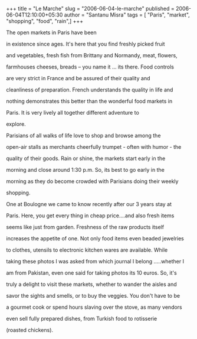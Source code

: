 +++
title = "Le Marche"
slug = "2006-06-04-le-marche"
published = 2006-06-04T12:10:00+05:30
author = "Santanu Misra"
tags = [ "Paris", "market", "shopping", "food", "rain",]
+++




<span style="text-align: justify;">The open markets in Paris have been

in existence since ages. It's here that you find freshly picked fruit

and vegetables, fresh fish from Brittany and Normandy, meat, flowers,

farmhouses cheeses, breads – you name it ... its there. Food controls

are very strict in France and be assured of their quality and

cleanliness of preparation. French understands the quality in life and

nothing demonstrates this better than the wonderful food markets in

Paris. It is very lively all together different adventure to

explore.</span>  



  



Parisians of all walks of life love to shop and browse among the

open-air stalls as merchants cheerfully trumpet - often with humor - the

quality of their goods. Rain or shine, the markets start early in the

morning and close around 1:30 p.m. So, its best to go early in the

morning as they do become crowded with Parisians doing their weekly

shopping.  

  



One at Boulogne we came to know recently after our 3 years stay at

Paris. Here, you get every thing in cheap price….and also fresh items

seems like just from garden. Freshness of the raw products itself

increases the appetite of one. Not only food items even beaded jewelries

to clothes, utensils to electronic kitchen wares are available. While

taking these photos I was asked from which journal I belong …..whether I

am from Pakistan, even one said for taking photos its 10 euros. So, it's

truly a delight to visit these markets, whether to wander the aisles and

savor the sights and smells, or to buy the veggies. You don't have to be

a gourmet cook or spend hours slaving over the stove, as many vendors

even sell fully prepared dishes, from Turkish food to rotisserie

(roasted chickens).

